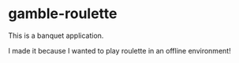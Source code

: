 # gamble-roulette

This is a banquet application.

I made it because I wanted to play roulette in an offline environment!

